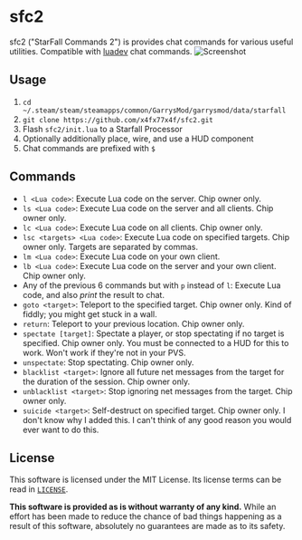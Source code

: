 # sfc2
sfc2 ("StarFall Commands 2") is provides chat commands for various useful utilities. Compatible with [luadev](https://github.com/Metastruct/luadev) chat commands.
![Screenshot](https://user-images.githubusercontent.com/70858634/160216771-20429142-af10-4b5c-9c7b-5d6d35841fbd.png)

## Usage
1. `cd ~/.steam/steam/steamapps/common/GarrysMod/garrysmod/data/starfall`
2. `git clone https://github.com/x4fx77x4f/sfc2.git`
3. Flash `sfc2/init.lua` to a Starfall Processor
4. Optionally additionally place, wire, and use a HUD component
5. Chat commands are prefixed with `$`

## Commands
- `l <Lua code>`: Execute Lua code on the server. Chip owner only.
- `ls <Lua code>`: Execute Lua code on the server and all clients. Chip owner only.
- `lc <Lua code>`: Execute Lua code on all clients. Chip owner only.
- `lsc <targets> <Lua code>`: Execute Lua code on specified targets. Chip owner only. Targets are separated by commas.
- `lm <Lua code>`: Execute Lua code on your own client.
- `lb <Lua code>`: Execute Lua code on the server and your own client. Chip owner only.
- Any of the previous 6 commands but with `p` instead of `l`: Execute Lua code, and also *print* the result to chat.
- `goto <target>`: Teleport to the specified target. Chip owner only. Kind of fiddly; you might get stuck in a wall.
- `return`: Teleport to your previous location. Chip owner only.
- `spectate [target]`: Spectate a player, or stop spectating if no target is specified. Chip owner only. You must be connected to a HUD for this to work. Won't work if they're not in your PVS.
- `unspectate`: Stop spectating. Chip owner only.
- `blacklist <target>`: Ignore all future net messages from the target for the duration of the session. Chip owner only.
- `unblacklist <target>`: Stop ignoring net messages from the target. Chip owner only.
- `suicide <target>`: Self-destruct on specified target. Chip owner only. I don't know why I added this. I can't think of any good reason you would ever want to do this.

## License
This software is licensed under the MIT License. Its license terms can be read in [`LICENSE`](LICENSE).

**This software is provided as is without warranty of any kind.** While an effort has been made to reduce the chance of bad things happening as a result of this software, absolutely no guarantees are made as to its safety.
